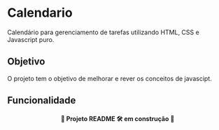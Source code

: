 # Calendario
Calendário para gerenciamento de tarefas utilizando HTML, CSS e Javascript puro.
## Objetivo
O projeto tem o objetivo de melhorar e rever os conceitos de javascipt.
## Funcionalidade
<h4 align="center">
  🚧 Projeto README 🛠 em construção 🚧
</h4>
